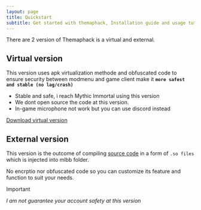 ```yaml
---
layout: page
title: Quickstart
subtitle: Get started with themaphack, Installation guide and usage tutorial
---
```


There are 2 version of Themaphack is a virtual and external.

## Virtual version

This version uses apk virtualization methode and obfuscated code to ensure security between modmenu and game client make it **`more safest and stable (no lag/crash)`**

* Stable and safe, i reach Mythic Immortal using this version
* We dont open source the code at this version.
* In-game microphone not work but you can use discord instead

<p>
<a href="#" class="btn btn-success"><i class="bi bi-download"></i> Download virtual version</a>
</p>

## External version

This version is the outcome of compiling [source code](https://github.com/anggorodhanumurti/themaphack) in a form of `.so files` which is injected into mlbb folder. 

No encrptio nor obfuscated code so you can customize its feature and function to suit your needs.

> [!IMPORTANT]
> _I am not guarantee your account safety at this version_



